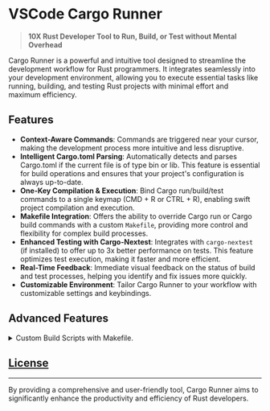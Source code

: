 # VSCode Cargo Runner

> **10X Rust Developer Tool to Run, Build, or Test without Mental Overhead**

Cargo Runner is a powerful and intuitive tool designed to streamline the development workflow for Rust programmers. It integrates seamlessly into your development environment, allowing you to execute essential tasks like running, building, and testing Rust projects with minimal effort and maximum efficiency.

## Features

- **Context-Aware Commands**: Commands are triggered near your cursor, making the development process more intuitive and less disruptive.
- **Intelligent Cargo.toml Parsing**: Automatically detects and parses Cargo.toml if the current file is of type bin or lib. This feature is essential for build operations and ensures that your project's configuration is always up-to-date.
- **One-Key Compilation & Execution**: Bind Cargo run/build/test commands to a single keymap (CMD + R or CTRL + R), enabling swift project compilation and execution.
- **Makefile Integration**: Offers the ability to override Cargo run or Cargo build commands with a custom `Makefile`, providing more control and flexibility for complex build processes.
- **Enhanced Testing with Cargo-Nextest**: Integrates with `cargo-nextest` (if installed) to offer up to 3x better performance on tests. This feature optimizes test execution, making it faster and more efficient.
- **Real-Time Feedback**: Immediate visual feedback on the status of build and test processes, helping you identify and fix issues more quickly.
- **Customizable Environment**: Tailor Cargo Runner to your workflow with customizable settings and keybindings.


## Advanced Features

<details>
<summary> Custom Build Scripts with Makefile.</summary>

Create a Makefile on Rust project, you can have multiple Makefile if your working with Cargo Workspace
The choice is yours

below is example makefile , you can add to you project to test 
```
# Makefile for a Rust project using cargo-leptos and cargo-nextest

# Default target
.PHONY: all
all: build

# Build target
.PHONY: build
build:
	cargo build --package REPLACE_WITH_YOUR_PACKAGE_NAME

.PHONY: run
run:
	cargo run --package REPLACE_WITH_YOUR_PACKAGE_NAME --bin REPLACE_WITH_YOUR_BIN_NAME

# Test target
.PHONY: test
test:
	cargo test

# Clean up
.PHONY: clean
clean:
	cargo clean
```
</details>



## [License](./LICENSE)

---

By providing a comprehensive and user-friendly tool, Cargo Runner aims to significantly enhance the productivity and efficiency of Rust developers. 
